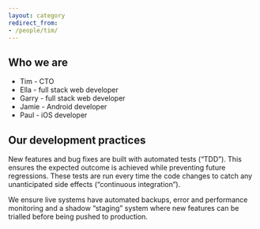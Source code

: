 ```yaml
---
layout: category
redirect_from:
- /people/tim/
---
```


## Who we are

* Tim - CTO
* Ella - full stack web developer
* Garry - full stack web developer
* Jamie - Android developer
* Paul - iOS developer

## Our development practices

New features and bug fixes are built with automated tests (“TDD”). This ensures the expected outcome is achieved while preventing future regressions. These tests are run every time the code changes to catch any unanticipated side effects (“continuous integration”).

We ensure live systems have automated backups, error and performance monitoring and a shadow “staging” system where new features can be trialled before being pushed to production.


